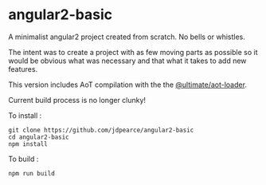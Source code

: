 # angular2-basic

A minimalist angular2 project created from scratch. No bells or whistles.

The intent was to create a project with as few moving parts as possible so it would be obvious what was necessary 
and that what it takes to add new features.

This version includes AoT compilation with the the [@ultimate/aot-loader](https://github.com/UltimateAngular/aot-loader).

Current build process is no longer clunky!

To install :

    git clone https://github.com/jdpearce/angular2-basic
    cd angular2-basic
    npm install

To build :

    npm run build
